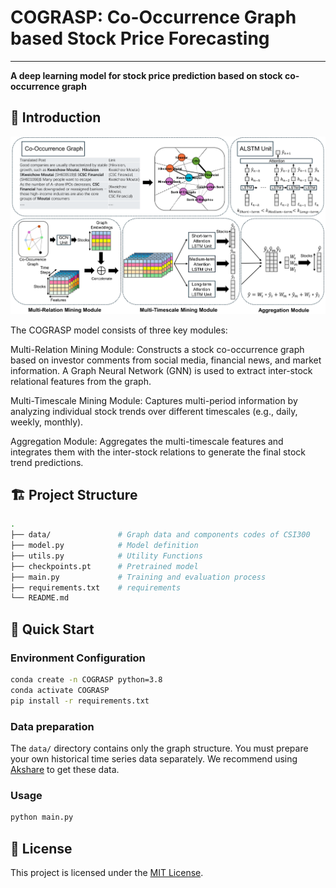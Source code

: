 # COGRASP: Co-Occurrence Graph based Stock Price Forecasting

---

**A deep learning model for stock price prediction based on stock co-occurrence graph**

## 🧠 Introduction

<p align="center">
  <img src="MODEL-VF.png" alt="MODEL-VF" width="600">
</p>The COGRASP model consists of three key modules:

Multi-Relation Mining Module: Constructs a stock co-occurrence graph based on investor comments from social media, financial news, and market information. A Graph Neural Network (GNN) is used to extract inter-stock relational features from the graph.

Multi-Timescale Mining Module: Captures multi-period information by analyzing individual stock trends over different timescales (e.g., daily, weekly, monthly).

Aggregation Module: Aggregates the multi-timescale features and integrates them with the inter-stock relations to generate the final stock trend predictions.

## 🏗️ Project Structure

```bash
.
├── data/               # Graph data and components codes of CSI300
├── model.py            # Model definition
├── utils.py            # Utility Functions
├── checkpoints.pt      # Pretrained model
├── main.py             # Training and evaluation process
├── requirements.txt    # requirements
└── README.md
```

## 🚀 Quick Start

### Environment Configuration

```bash
conda create -n COGRASP python=3.8
conda activate COGRASP 
pip install -r requirements.txt
```

### Data preparation

The `data/` directory contains only the graph structure. You must prepare your own historical time series data separately. We recommend using [Akshare](https://github.com/akfamily/akshare) to get these data.

### Usage

```bash
python main.py
```

## 📄 License

This project is licensed under the [MIT License](LICENSE).
